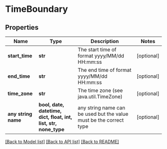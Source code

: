 # TimeBoundary


## Properties
Name | Type | Description | Notes
------------ | ------------- | ------------- | -------------
**start_time** | **str** | The start time of format yyyy/MM/dd HH:mm:ss | [optional] 
**end_time** | **str** | The end time of format yyyy/MM/dd HH:mm:ss | [optional] 
**time_zone** | **str** | The time zone (see java.util.TimeZone) | [optional] 
**any string name** | **bool, date, datetime, dict, float, int, list, str, none_type** | any string name can be used but the value must be the correct type | [optional]

[[Back to Model list]](../README.md#documentation-for-models) [[Back to API list]](../README.md#documentation-for-api-endpoints) [[Back to README]](../README.md)


